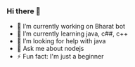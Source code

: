 ### Hi there 👋

- 🔭 I’m currently working on Bharat bot
- 🌱 I’m currently learning java, c##, c++
- 🤔 I’m looking for help with java
- 💬 Ask me about nodejs
- ⚡ Fun fact: I'm just a beginner

